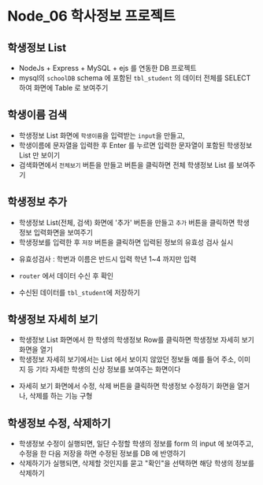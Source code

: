 # Node_06 학사정보 프로젝트

## 학생정보 List

- NodeJs + Express + MySQL + ejs 를 연동한 DB 프로젝트
- mysql의 `schoolDB` schema 에 포함된 `tbl_student` 의 데이터 전체를 SELECT 하여 화면에 Table 로 보여주기

## 학생이름 검색

- 학생정보 List 화면에 `학생이름`을 입력받는 `input`을 만들고,
- 학생이름에 문자열을 입력한 후 Enter 를 누르면 입력한 문자열이 포함된 학생정보 List 만 보이기
- 검색화면에서 `전체보기` 버튼을 만들고 버튼을 클릭하면 전체 학생정보 List 를 보여주기

## 학생정보 추가

- 학생정보 List(전체, 검색) 화면에 '추가' 버튼을 만들고
  `추가` 버튼을 클릭하면 학생정보 입력화면을 보여주기
- 학생정보를 입력한 후 `저장` 버튼을 클릭하면 입력된 정보의 유효성 검사 실시

* 유효성검사 : 학번과 이름은 반드시 입력 학년 1~4 까지만 입력

* `router` 에서 데이터 수신 후 확인
* 수신된 데이터를 `tbl_student`에 저장하기

## 학생정보 자세히 보기

- 학생정보 List 화면에서 한 학생의 학생정보 Row를 클릭하면
  학생정보 자세히 보기 화면을 열기
- 학생정보 자세히 보기에서는 List 에서 보이지 않았던 정보들
  예를 들어 주소, 이미지 등 기타 자세한 학생의 신상 정보를 보여주는 화면이다

* 자세히 보기 화면에서 수정, 삭제 버튼을 클릭하면 학생정보 수정하기 화면을 열거나, 삭제를 하는 기능 구형

## 학생정보 수정, 삭제하기

- 학생정보 수정이 실행되면, 일단 수정할 학생의 정보를 form 의 input 에 보여주고, 수정을 한 다음 저장을 하면 수정된 정보를 DB 에 반영하기
- 삭제하기가 실행되면, 삭제할 것인지를 묻고 "확인"을 선택하면 해당 학생의 정보를 삭제하기
